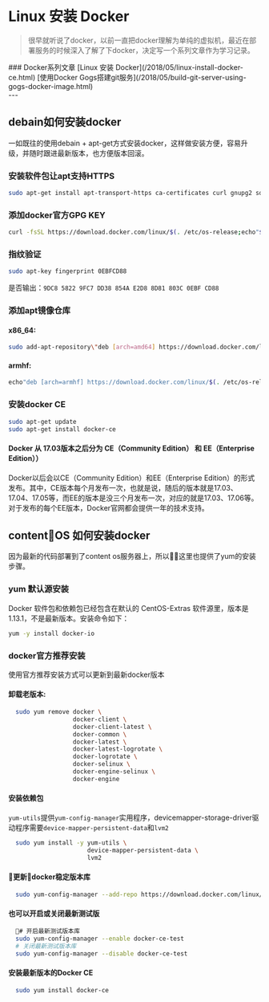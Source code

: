# Linux 安装 Docker

> 很早就听说了docker，以前一直把docker理解为单纯的虚拟机，最近在部署服务的时候深入了解了下docker，决定写一个系列文章作为学习记录。

<div class="nav-list">
### Docker系列文章
[Linux 安装 Docker](/2018/05/linux-install-docker-ce.html)
[使用Docker Gogs搭建git服务](/2018/05/build-git-server-using-gogs-docker-image.html)
</div>
---

## debain如何安装docker

一如既往的使用debain + apt-get方式安装docker，这样做安装方便，容易升级，并随时跟进最新版本，也方便版本回滚。

### 安装软件包让apt支持HTTPS
```bash
sudo apt-get install apt-transport-https ca-certificates curl gnupg2 software-properties-common
```

### 添加docker官方GPG KEY
```bash
curl -fsSL https://download.docker.com/linux/$(. /etc/os-release;echo"$ID")/gpg | sudo apt-key add -
```

### 指纹验证
```bash
sudo apt-key fingerprint 0EBFCD88
```
是否输出：`9DC8 5822 9FC7 DD38 854A E2D8 8D81 803C 0EBF CD88`

### 添加apt镜像仓库

#### x86_64:
```bash
sudo add-apt-repository\"deb [arch=amd64] https://download.docker.com/linux/$(. /etc/os-release;echo"$ID")\$(lsb_release -cs)\stable"
```
#### armhf:
```bash
echo"deb [arch=armhf] https://download.docker.com/linux/$(. /etc/os-release;echo"$ID")\$(lsb_release -cs)stable"|\sudo  tee /etc/apt/sources.list.d/docker.list
```

### 安装docker CE
```bash
sudo apt-get update
sudo apt-get install docker-ce
```
#### Docker 从 17.03版本之后分为 CE（Community Edition） 和 EE（Enterprise Edition））
Docker以后会以CE（Community Edition）和EE（Enterprise Edition）的形式发布。其中，CE版本每个月发布一次，也就是说，随后的版本就是17.03、17.04、17.05等，而EE的版本是没三个月发布一次，对应的就是17.03、17.06等。对于发布的每个EE版本，Docker官网都会提供一年的技术支持。 

## contentOS 如何安装docker

因为最新的代码部署到了content os服务器上，所以这里也提供了yum的安装步骤。

### yum 默认源安装
Docker 软件包和依赖包已经包含在默认的 CentOS-Extras 软件源里，版本是1.13.1，不是最新版本。安装命令如下：
```bash
yum -y install docker-io
```

### docker官方推荐安装
使用官方推荐安装方式可以更新到最新docker版本

#### 卸载老版本: 
```bash 
  sudo yum remove docker \
                  docker-client \
                  docker-client-latest \
                  docker-common \
                  docker-latest \
                  docker-latest-logrotate \
                  docker-logrotate \
                  docker-selinux \
                  docker-engine-selinux \
                  docker-engine
```
#### 安装依赖包
`yum-utils`提供`yum-config-manager`实用程序，devicemapper-storage-driver驱动程序需要`device-mapper-persistent-data`和`lvm2`
```bash
  sudo yum install -y yum-utils \
                      device-mapper-persistent-data \
                      lvm2
```

#### 更新docker稳定版本库
```bash
  sudo yum-config-manager --add-repo https://download.docker.com/linux/centos/docker-ce.repo
```

#### 也可以开启或关闭最新测试版
```bash
  # 开启最新测试版本库
  sudo yum-config-manager --enable docker-ce-test
  # 关闭最新测试版本库
  sudo yum-config-manager --disable docker-ce-test
```

#### 安装最新版本的Docker CE
```bash 
  sudo yum install docker-ce
```
